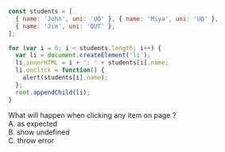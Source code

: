 ```js
const students = [
  { name: 'John', uni: 'UQ' }, { name: 'Miya', uni: 'UQ' },
  { name: 'Jim', uni: 'QUT' },
];

for (var i = 0; i < students.length; i++) {
  var li = document.createElement('li');
  li.innerHTML = i + ': ' + students[i].name;
  li.onclick = function() {
    alert(students[i].name);
  };
  root.appendChild(li);
}
```
What will happen when clicking any item on page ?   
A. as expected  
B. show undefined  
C. throw error